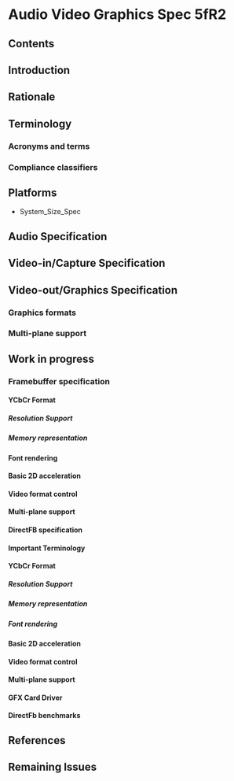 # Audio Video Graphics Spec 5fR2
## Contents
## Introduction
## Rationale
## Terminology
### Acronyms and terms
### Compliance classifiers
## Platforms
* System_Size_Spec
## Audio Specification
## Video-in/Capture Specification
## Video-out/Graphics Specification
### Graphics formats
### Multi-plane support
## Work in progress
### Framebuffer specification
#### YCbCr Format
##### Resolution Support
##### Memory representation
#### Font rendering
#### Basic 2D acceleration
#### Video format control
#### Multi-plane support
#### DirectFB specification
#### Important Terminology
#### YCbCr Format
##### Resolution Support
##### Memory representation
##### Font rendering
#### Basic 2D acceleration
#### Video format control
#### Multi-plane support
#### GFX Card Driver
#### DirectFb benchmarks
## References
## Remaining Issues
